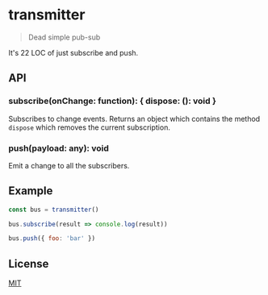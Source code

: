 # transmitter

> Dead simple pub-sub

It's 22 LOC of just subscribe and push.

## API

### subscribe(onChange: function): { dispose: (): void }

Subscribes to change events. Returns an object which contains the method `dispose` which removes the current subscription.

### push(payload: any): void

Emit a change to all the subscribers.

## Example

```js
const bus = transmitter()

bus.subscribe(result => console.log(result))

bus.push({ foo: 'bar' })
```

## License

[MIT](http://josh.mit-license.org)
